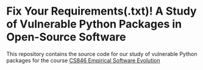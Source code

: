 # Fix Your Requirements(.txt)! A Study of Vulnerable Python Packages in Open-Source Software


This repository contains the source code for our study of vulnerable Python packages for the course [CS846 Empirical Software Evolution](https://plg.uwaterloo.ca/~migod/846/current/) 
